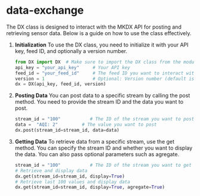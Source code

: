 # data-exchange


The DX class is designed to interact with the MKDX API for posting and retrieving sensor data. 
Below is a guide on how to use the class effectively.

1. **Initialization** To use the DX class, you need to initialize it with your API key, feed ID, and optionally a version number.
   
   ```python
   from DX import DX  # Make sure to import the DX class from the module
   api_key = "your_api_key"     # Your API key
   feed_id = "your_feed_id"     # The feed ID you want to interact with
   version = 1                  # Optional: Version number (default is 1)
   dx = DX(api_key, feed_id, version)
   ```

2. **Posting Data** You can post data to a specific stream by calling the post method. You need to provide the stream ID and the data you want to post.

    ```python
    stream_id = "100"           # The ID of the stream you want to post data to
    data =  "AQI: 2"         # The value you want to post
    dx.post(stream_id=stream_id, data=data)
    ```

3. **Getting Data** To retrieve data from a specific stream, use the get method. You can specify the stream ID and whether you want to display the data. You can also pass optional parameters such as agregate.

    ```python
    stream_id = "100"           # The ID of the stream you want to get data from
    # Retrieve and display data
    dx.get(stream_id=stream_id, display=True)
    # Retrieve last 100 values and display data
    dx.get(stream_id=stream_id, display=True, agregate=True)
    ``` 